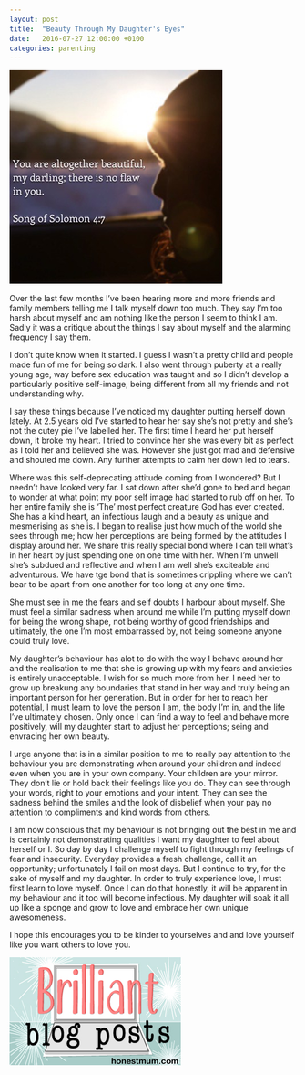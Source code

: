 ```yaml
---
layout: post
title:  "Beauty Through My Daughter's Eyes"
date:   2016-07-27 12:00:00 +0100
categories: parenting
---
```

![Beauty Through My Daughter's Eyes](/assets/posts/beauty-through-my-daughters-eyes-01.jpg)

Over the last few months I’ve been hearing more and more friends and family members telling me I talk myself down too much. They say I’m too harsh about myself and am nothing like the person I seem to think I am. Sadly it was a critique about the things I say about myself and the alarming frequency I say them.

<!--more-->

I don’t quite know when it started. I guess I wasn’t a pretty child and people made fun of me for being so dark. I also went through puberty at a really young age, way before sex education was taught and so I didn’t develop a particularly positive self-image, being different from all my friends and not understanding why.

I say these things because I’ve noticed my daughter putting herself down lately. At 2.5 years old I’ve started to hear her say she’s not pretty and she’s not the cutey pie I’ve labelled her. The first time I heard her put herself down, it broke my heart. I tried to convince her she was every bit as perfect as I told her and believed she was. However she just got mad and defensive and shouted me down. Any further attempts to calm her down led to tears.

Where was this self-deprecating attitude coming from I wondered? But I needn’t have looked very far. I sat down after she’d gone to bed and began to wonder at what point my poor self image had started to rub off on her. To her entire family she is ‘The’ most perfect creature God has ever created. She has a kind heart, an infectious laugh and a beauty as unique and mesmerising as she is. I began to realise just how much of the world she sees through me; how her perceptions are being formed by the attitudes I display around her. We share this really special bond where I can tell what’s in her heart by just spending one on one time with her. When I’m unwell she’s subdued and reflective and when I am well she’s exciteable and adventurous. We have tge bond that is sometimes crippling where we can’t bear to be apart from one another for too long at any one time.

She must see in me the fears and self doubts I harbour about myself. She must feel a similar sadness when around me while I’m putting myself down for being the wrong shape, not being worthy of good friendships and ultimately, the one I’m most embarrassed by, not being someone anyone could truly love.

My daughter’s behaviour has alot to do with the way I behave around her and the realisation to me that she is growing up with my fears and anxieties is entirely unacceptable. I wish for so much more from her. I need her to grow up breakung any boundaries that stand in her way and truly being an important person for her generation. But in order for her to reach her potential, I must learn to love the person I am, the body I’m in, and the life I’ve ultimately chosen. Only once I can find a way to feel and behave more positively, will my daughter start to adjust her perceptions; seing and envracing her own beauty.

I urge anyone that is in a similar position to me to really pay attention to the behaviour you are demonstrating when around your children and indeed even when you are in your own company. Your children are your mirror. They don’t lie or hold back their feelings like you do. They can see through your words, right to your emotions and your intent. They can see the sadness behind the smiles and the look of disbelief when your pay no attention to compliments and kind words from others.

I am now conscious that my behaviour is not bringing out the best in me and is certainly not demonstrating qualities I want my daughter to feel about herself or I. So day by day I challenge myself to fight through my feelings of fear and insecurity. Everyday provides a fresh challenge, call it an opportunity; unfortunately I fail on most days. But I continue to try, for the sake of myself and my daughter. In order to truly experience love, I must first learn to love myself. Once I can do that honestly, it will be apparent in my behaviour and it too will become infectious. My daughter will soak it all up like a sponge and grow to love and embrace her own unique  awesomeness.

I hope this encourages you to be kinder to yourselves and and love yourself like you want others to love you.

![Brilliant Blog Posts](/assets/posts/common/brilliant-blog-posts.jpg)
